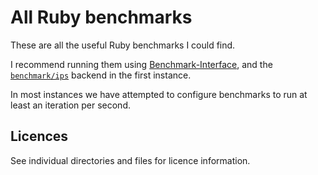 # All Ruby benchmarks

These are all the useful Ruby benchmarks I could find.

I recommend running them using
[Benchmark-Interface](https://github.com/jruby/benchmark-interface), and the
[`benchmark/ips`](https://github.com/jruby/benchmark-interface) backend in
the first instance.

In most instances we have attempted to configure benchmarks to run at least an
iteration per second.

## Licences

See individual directories and files for licence information.
